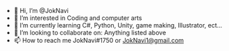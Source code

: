 - 👋 Hi, I’m @JokNavi
- 👀 I’m interested in Coding and computer arts
- 🌱 I’m currently learning C#, Python, Unity, game making, Illustrator, ect...
- 💞️ I’m looking to collaborate on: Anything listed above
- 📫 How to reach me JokNavi#1750 or JokNavi1@gmail.com

<!---
JokNavi/JokNavi is a ✨ special ✨ repository because its `README.md` (this file) appears on your GitHub profile.
You can click the Preview link to take a look at your changes.
--->
